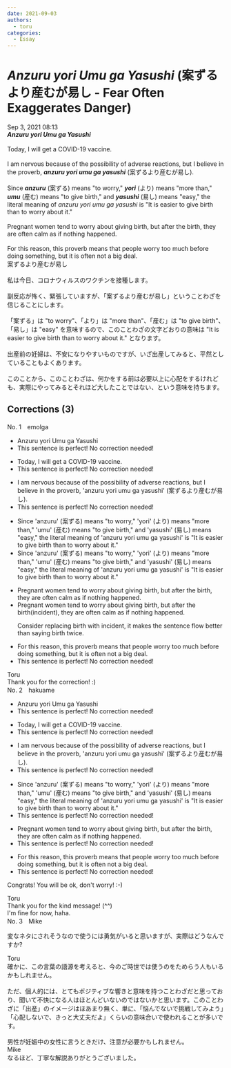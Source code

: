 ```yaml
---
date: 2021-09-03
authors:
  - toru
categories:
  - Essay
---
```


<h1 id="subject_show"><strong><em>Anzuru yori Umu ga Yasushi</strong></em> (案ずるより産むが易し - Fear Often Exaggerates Danger)</h1>
<div class="date">Sep 3, 2021 08:13</div>
<div id="post"><div id="body_show_ori">
<strong><em>Anzuru yori Umu ga Yasushi</strong></em><br/><br/>Today, I will get a COVID-19 vaccine.<br/><br/>I am nervous because of the possibility of adverse reactions, but I believe in the proverb, <strong><em>anzuru yori umu ga yasushi</em></strong> (案ずるより産むが易し).<br/><br/>Since <strong><em>anzuru</em></strong> (案ずる) means "to worry," <strong><em>yori</em></strong> (より) means "more than," <strong><em>umu</em></strong> (産む) means "to give birth," and <strong><em>yasushi</em></strong> (易し) means "easy," the literal meaning of <em>anzuru yori umu ga yasushi</em> is "It is easier to give birth than to worry about it."<br/><br/>Pregnant women tend to worry about giving birth, but after the birth, they are often calm as if nothing happened.<br/><br/>For this reason, this proverb means that people worry too much before doing something, but it is often not a big deal.
</div></div>

<!-- more -->

<div id="post_ja"><div id="body_show_mo">
案ずるより産むが易し<br/><br/>私は今日、コロナウィルスのワクチンを接種します。<br/><br/>副反応が怖く、緊張していますが、「案ずるより産むが易し」ということわざを信じることにします。<br/><br/>「案ずる」は "to worry"、「より」は "more than"、「産む」は "to give birth"、「易し」は "easy" を意味するので、このことわざの文字どおりの意味は "It is easier to give birth than to worry about it." となります。<br/><br/>出産前の妊婦は、不安になりやすいものですが、いざ出産してみると、平然としていることもよくあります。<br/><br/>このことから、このことわざは、何かをする前は必要以上に心配をするけれども、実際にやってみるとそれほど大したことではない、という意味を持ちます。
</div></div>

## Corrections (3)
<div id="block"><div class="first_name"> No. 1　<span class="just_name">emolga</span></div><div id="block2">
<ul class="correction_field">
<li class="incorrect">Anzuru yori Umu ga Yasushi</li>
<li class="corrected perfect">This sentence is perfect! No correction needed!</li>
</ul>
<ul class="correction_field">
<li class="incorrect">Today, I will get a COVID-19 vaccine.</li>
<li class="corrected perfect">This sentence is perfect! No correction needed!</li>
</ul>
<ul class="correction_field">
<li class="incorrect">I am nervous because of the possibility of adverse reactions, but I believe in the proverb, 'anzuru yori umu ga yasushi' (案ずるより産むが易し).</li>
<li class="corrected perfect">This sentence is perfect! No correction needed!</li>
</ul>
<ul class="correction_field">
<li class="incorrect">Since 'anzuru' (案ずる) means "to worry," 'yori' (より) means "more than," 'umu' (産む) means "to give birth," and 'yasushi' (易し) means "easy," the literal meaning of 'anzuru yori umu ga yasushi' is "It is easier to give birth than to worry about it."</li>
<li class="corrected correct">
Since 'anzuru' (案ずる) means "to worry," 'yori' (より) means "more than," 'umu' (産む) means "to give birth," and 'yasushi' (易し) means "easy," the literal meaning of 'anzuru yori umu ga yasushi' is "It is easier to give birth than to worry about it."
</li>
</ul>
<ul class="correction_field">
<li class="incorrect">Pregnant women tend to worry about giving birth, but after the birth, they are often calm as if nothing happened.</li>
<li class="corrected correct">
Pregnant women tend to worry about giving birth, but after the birth(incident), they are often calm as if nothing happened.
<p class="correction_comment">Consider replacing birth with incident, it makes the sentence flow better than saying birth twice.</p>
</li>
</ul>
<ul class="correction_field">
<li class="incorrect">For this reason, this proverb means that people worry too much before doing something, but it is often not a big deal.</li>
<li class="corrected perfect">This sentence is perfect! No correction needed!</li>
</ul>
</div><div class="name"><span class="just_name">Toru</span><br>
Thank you for the correction! :)
</div>
</div>
<div id="block"><div class="first_name"> No. 2　<span class="just_name">hakuame</span></div><div id="block2">
<ul class="correction_field">
<li class="incorrect">Anzuru yori Umu ga Yasushi</li>
<li class="corrected perfect">This sentence is perfect! No correction needed!</li>
</ul>
<ul class="correction_field">
<li class="incorrect">Today, I will get a COVID-19 vaccine.</li>
<li class="corrected perfect">This sentence is perfect! No correction needed!</li>
</ul>
<ul class="correction_field">
<li class="incorrect">I am nervous because of the possibility of adverse reactions, but I believe in the proverb, 'anzuru yori umu ga yasushi' (案ずるより産むが易し).</li>
<li class="corrected perfect">This sentence is perfect! No correction needed!</li>
</ul>
<ul class="correction_field">
<li class="incorrect">Since 'anzuru' (案ずる) means "to worry," 'yori' (より) means "more than," 'umu' (産む) means "to give birth," and 'yasushi' (易し) means "easy," the literal meaning of 'anzuru yori umu ga yasushi' is "It is easier to give birth than to worry about it."</li>
<li class="corrected perfect">This sentence is perfect! No correction needed!</li>
</ul>
<ul class="correction_field">
<li class="incorrect">Pregnant women tend to worry about giving birth, but after the birth, they are often calm as if nothing happened.</li>
<li class="corrected perfect">This sentence is perfect! No correction needed!</li>
</ul>
<ul class="correction_field">
<li class="incorrect">For this reason, this proverb means that people worry too much before doing something, but it is often not a big deal.</li>
<li class="corrected perfect">This sentence is perfect! No correction needed!</li>
</ul>
<p class="comment_small">
 Congrats!  You will be ok, don't worry! :-)
</p>

</div><div class="name"><span class="just_name">Toru</span><br>
Thank you for the kind message! (^^)<br/>I'm fine for now, haha.
</div>
</div>
<div id="block"><div class="first_name"> No. 3　<span class="just_name">Mike</span></div><div id="block2">
<p class="comment_small">
 変なネタにされそうなので使うには勇気がいると思いますが、実際はどうなんですか?
</p>

</div><div class="name"><span class="just_name">Toru</span><br>
確かに、この言葉の語源を考えると、今のご時世では使うのをためらう人もいるかもしれません。<br/><br/>ただ、個人的には、とてもポジティブな響きと意味を持つことわざだと思っており、聞いて不快になる人はほとんどいないのではないかと思います。このことわざに「出産」のイメージはほあまり無く、単に、「悩んでないで挑戦してみよう」「心配しないで、きっと大丈夫だよ」くらいの意味合いで使われることが多いです。<br/><br/>男性が妊娠中の女性に言うときだけ、注意が必要かもしれません。
</div>
<div class="name"><span class="just_name">Mike</span><br>
なるほど、丁寧な解説ありがとうございました。
</div>
</div>
